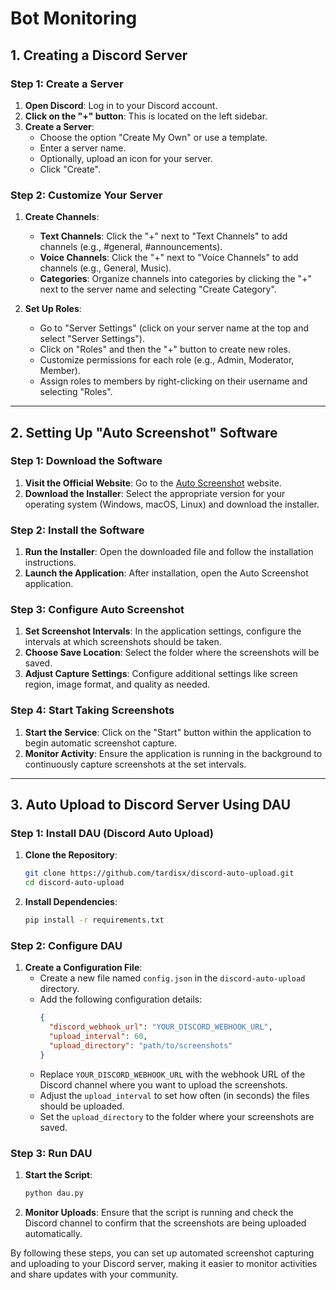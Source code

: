 
# Bot Monitoring

## 1. Creating a Discord Server

### Step 1: Create a Server
1. **Open Discord**: Log in to your Discord account.
2. **Click on the "+" button**: This is located on the left sidebar.
3. **Create a Server**:
   - Choose the option "Create My Own" or use a template.
   - Enter a server name.
   - Optionally, upload an icon for your server.
   - Click "Create".

### Step 2: Customize Your Server
1. **Create Channels**:
   - **Text Channels**: Click the "+" next to "Text Channels" to add channels (e.g., #general, #announcements).
   - **Voice Channels**: Click the "+" next to "Voice Channels" to add channels (e.g., General, Music).
   - **Categories**: Organize channels into categories by clicking the "+" next to the server name and selecting "Create Category".

2. **Set Up Roles**:
   - Go to "Server Settings" (click on your server name at the top and select "Server Settings").
   - Click on "Roles" and then the "+" button to create new roles.
   - Customize permissions for each role (e.g., Admin, Moderator, Member).
   - Assign roles to members by right-clicking on their username and selecting "Roles".

---

## 2. Setting Up "Auto Screenshot" Software

### Step 1: Download the Software
1. **Visit the Official Website**: Go to the [Auto Screenshot](https://autoscreenshot.com) website.
2. **Download the Installer**: Select the appropriate version for your operating system (Windows, macOS, Linux) and download the installer.

### Step 2: Install the Software
1. **Run the Installer**: Open the downloaded file and follow the installation instructions.
2. **Launch the Application**: After installation, open the Auto Screenshot application.

### Step 3: Configure Auto Screenshot
1. **Set Screenshot Intervals**: In the application settings, configure the intervals at which screenshots should be taken.
2. **Choose Save Location**: Select the folder where the screenshots will be saved.
3. **Adjust Capture Settings**: Configure additional settings like screen region, image format, and quality as needed.

### Step 4: Start Taking Screenshots
1. **Start the Service**: Click on the "Start" button within the application to begin automatic screenshot capture.
2. **Monitor Activity**: Ensure the application is running in the background to continuously capture screenshots at the set intervals.

---

## 3. Auto Upload to Discord Server Using DAU

### Step 1: Install DAU (Discord Auto Upload)
1. **Clone the Repository**:
   ```sh
   git clone https://github.com/tardisx/discord-auto-upload.git
   cd discord-auto-upload
   ```
2. **Install Dependencies**:
   ```sh
   pip install -r requirements.txt
   ```

### Step 2: Configure DAU
1. **Create a Configuration File**:
   - Create a new file named `config.json` in the `discord-auto-upload` directory.
   - Add the following configuration details:
     ```json
     {
       "discord_webhook_url": "YOUR_DISCORD_WEBHOOK_URL",
       "upload_interval": 60,
       "upload_directory": "path/to/screenshots"
     }
     ```
   - Replace `YOUR_DISCORD_WEBHOOK_URL` with the webhook URL of the Discord channel where you want to upload the screenshots.
   - Adjust the `upload_interval` to set how often (in seconds) the files should be uploaded.
   - Set the `upload_directory` to the folder where your screenshots are saved.

### Step 3: Run DAU
1. **Start the Script**:
   ```sh
   python dau.py
   ```
2. **Monitor Uploads**: Ensure that the script is running and check the Discord channel to confirm that the screenshots are being uploaded automatically.

By following these steps, you can set up automated screenshot capturing and uploading to your Discord server, making it easier to monitor activities and share updates with your community.

